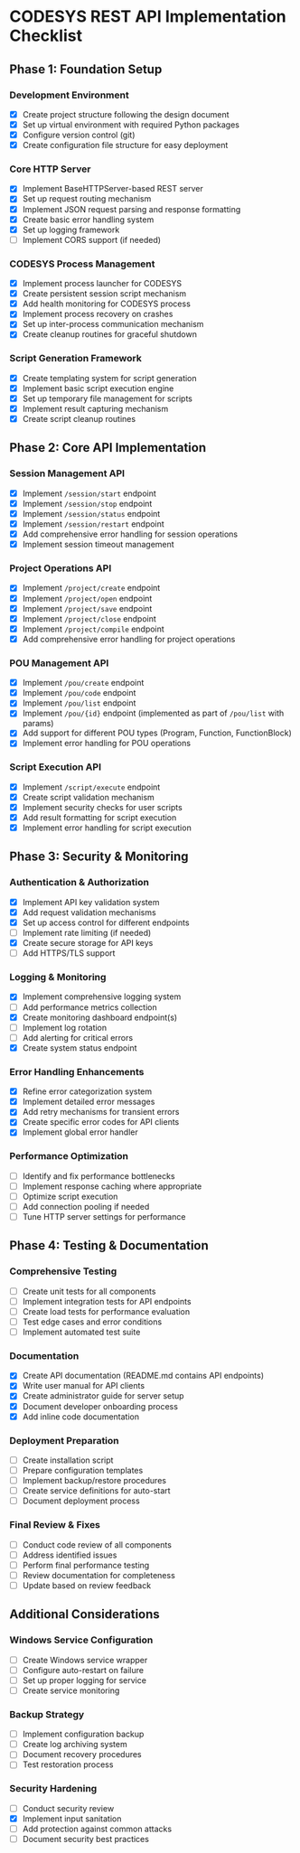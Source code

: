 # CODESYS REST API Implementation Checklist

## Phase 1: Foundation Setup

### Development Environment
- [x] Create project structure following the design document
- [x] Set up virtual environment with required Python packages
- [x] Configure version control (git)
- [x] Create configuration file structure for easy deployment

### Core HTTP Server
- [x] Implement BaseHTTPServer-based REST server
- [x] Set up request routing mechanism
- [x] Implement JSON request parsing and response formatting
- [x] Create basic error handling system
- [x] Set up logging framework
- [ ] Implement CORS support (if needed)

### CODESYS Process Management
- [x] Implement process launcher for CODESYS
- [x] Create persistent session script mechanism
- [x] Add health monitoring for CODESYS process
- [x] Implement process recovery on crashes
- [x] Set up inter-process communication mechanism
- [x] Create cleanup routines for graceful shutdown

### Script Generation Framework
- [x] Create templating system for script generation
- [x] Implement basic script execution engine
- [x] Set up temporary file management for scripts
- [x] Implement result capturing mechanism
- [x] Create script cleanup routines

## Phase 2: Core API Implementation

### Session Management API
- [x] Implement `/session/start` endpoint
- [x] Implement `/session/stop` endpoint
- [x] Implement `/session/status` endpoint
- [x] Implement `/session/restart` endpoint
- [x] Add comprehensive error handling for session operations
- [x] Implement session timeout management

### Project Operations API
- [x] Implement `/project/create` endpoint
- [x] Implement `/project/open` endpoint
- [x] Implement `/project/save` endpoint
- [x] Implement `/project/close` endpoint
- [x] Implement `/project/compile` endpoint
- [x] Add comprehensive error handling for project operations

### POU Management API
- [x] Implement `/pou/create` endpoint
- [x] Implement `/pou/code` endpoint
- [x] Implement `/pou/list` endpoint
- [x] Implement `/pou/{id}` endpoint (implemented as part of `/pou/list` with params)
- [x] Add support for different POU types (Program, Function, FunctionBlock)
- [x] Implement error handling for POU operations

### Script Execution API
- [x] Implement `/script/execute` endpoint
- [x] Create script validation mechanism
- [x] Implement security checks for user scripts
- [x] Add result formatting for script execution
- [x] Implement error handling for script execution

## Phase 3: Security & Monitoring

### Authentication & Authorization
- [x] Implement API key validation system
- [x] Add request validation mechanisms
- [x] Set up access control for different endpoints
- [ ] Implement rate limiting (if needed)
- [x] Create secure storage for API keys
- [ ] Add HTTPS/TLS support

### Logging & Monitoring
- [x] Implement comprehensive logging system
- [ ] Add performance metrics collection
- [x] Create monitoring dashboard endpoint(s)
- [ ] Implement log rotation
- [ ] Add alerting for critical errors
- [x] Create system status endpoint

### Error Handling Enhancements
- [x] Refine error categorization system
- [x] Implement detailed error messages
- [x] Add retry mechanisms for transient errors
- [x] Create specific error codes for API clients
- [x] Implement global error handler

### Performance Optimization
- [ ] Identify and fix performance bottlenecks
- [ ] Implement response caching where appropriate
- [ ] Optimize script execution
- [ ] Add connection pooling if needed
- [ ] Tune HTTP server settings for performance

## Phase 4: Testing & Documentation

### Comprehensive Testing
- [ ] Create unit tests for all components
- [ ] Implement integration tests for API endpoints
- [ ] Create load tests for performance evaluation
- [ ] Test edge cases and error conditions
- [ ] Implement automated test suite

### Documentation
- [x] Create API documentation (README.md contains API endpoints)
- [x] Write user manual for API clients
- [x] Create administrator guide for server setup
- [x] Document developer onboarding process
- [x] Add inline code documentation

### Deployment Preparation
- [ ] Create installation script
- [ ] Prepare configuration templates
- [ ] Implement backup/restore procedures
- [ ] Create service definitions for auto-start
- [ ] Document deployment process

### Final Review & Fixes
- [ ] Conduct code review of all components
- [ ] Address identified issues
- [ ] Perform final performance testing
- [ ] Review documentation for completeness
- [ ] Update based on review feedback

## Additional Considerations

### Windows Service Configuration
- [ ] Create Windows service wrapper
- [ ] Configure auto-restart on failure
- [ ] Set up proper logging for service
- [ ] Create service monitoring

### Backup Strategy
- [ ] Implement configuration backup
- [ ] Create log archiving system
- [ ] Document recovery procedures
- [ ] Test restoration process

### Security Hardening
- [ ] Conduct security review
- [x] Implement input sanitation
- [ ] Add protection against common attacks
- [ ] Document security best practices